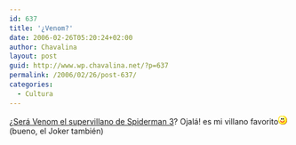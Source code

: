 ```yaml
---
id: 637
title: '¿Venom?'
date: 2006-02-26T05:20:24+02:00
author: Chavalina
layout: post
guid: http://www.wp.chavalina.net/?p=637
permalink: /2006/02/26/post-637/
categories:
  - Cultura
---
```

¿<a href="http://www.alt1040.com/archivo/2006/02/26/el-nuevo-traje-de-spider-man/" target="_blank">Será Venom el supervillano de Spiderman 3</a>? Ojalá! es mi villano favorito![emo](/imagenes/emoticonos/sonrisa.gif) (bueno, el Joker también)